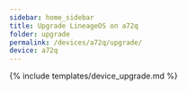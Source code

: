 ```yaml
---
sidebar: home_sidebar
title: Upgrade LineageOS on a72q
folder: upgrade
permalink: /devices/a72q/upgrade/
device: a72q
---
```

{% include templates/device_upgrade.md %}

